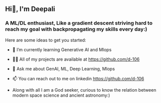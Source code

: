 ## Hi👋, I'm Deepali

### A ML/DL enthusiast, Like a gradient descent striving hard to reach my goal with backpropagating my skills every day:)

Here are some ideas to get you started:

- 🌱 I’m currently learning Generative AI and Mlops

- 👨‍💻 All of my projects are available at https://github.com/d-106

- 💬 Ask me about GenAI, ML, Deep Learning, Mlops

- 📫 You can reach out to me on linkedin https://github.com/d-106

- Along with all I am a God seeker, curious to know the relation between modern space science and ancient astronomy:)

